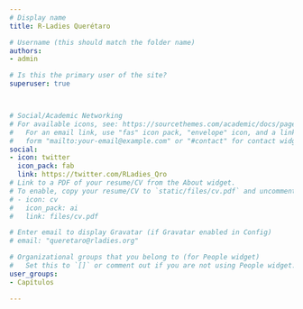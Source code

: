 ```yaml
---
# Display name
title: R-Ladies Querétaro

# Username (this should match the folder name)
authors:
- admin

# Is this the primary user of the site?
superuser: true



# Social/Academic Networking
# For available icons, see: https://sourcethemes.com/academic/docs/page-builder/#icons
#   For an email link, use "fas" icon pack, "envelope" icon, and a link in the
#   form "mailto:your-email@example.com" or "#contact" for contact widget.
social:
- icon: twitter
  icon_pack: fab
  link: https://twitter.com/RLadies_Qro
# Link to a PDF of your resume/CV from the About widget.
# To enable, copy your resume/CV to `static/files/cv.pdf` and uncomment the lines below.
# - icon: cv
#   icon_pack: ai
#   link: files/cv.pdf

# Enter email to display Gravatar (if Gravatar enabled in Config)
# email: "queretaro@rladies.org"

# Organizational groups that you belong to (for People widget)
#   Set this to `[]` or comment out if you are not using People widget.
user_groups:
- Capítulos

---
```


